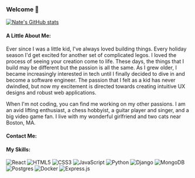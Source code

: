 ### Welcome 👋

[![Nate's GitHub stats](https://github-readme-stats.vercel.app/api?username=natesobeck)](https://github.com/natesobeck/github-readme-stats)

#### A Little About Me:
Ever since I was a little kid, I've always loved building things. Every holiday season I'd get excited for another set of complicated legos. I loved the process of seeing your creation come to life. These days, the things that I build may be different but the passion is all the same. As I grew older, I became increasingly interested in tech until I finally decided to dive in and become a software engineer. The passion that I felt as a kid has never dwindled, but now my excitement is directed towards creating intuitive UX designs and robust web applications.

When I'm not coding, you can find me working on my other passions. I am an avid lifting enthusiast, a chess hobbyist, a guitar player and singer, and a big video game fan. I live with my wonderful girlfriend and two cats near Boston, MA.

#### Contact Me: 

#### My Skills:
![React](https://img.shields.io/badge/react-%2320232a.svg?style=for-the-badge&logo=react&logoColor=%2361DAFB)
![HTML5](https://img.shields.io/badge/html5-%23E34F26.svg?style=for-the-badge&logo=html5&logoColor=white)
![CSS3](https://img.shields.io/badge/css3-%231572B6.svg?style=for-the-badge&logo=css3&logoColor=white)
![JavaScript](https://img.shields.io/badge/javascript-%23323330.svg?style=for-the-badge&logo=javascript&logoColor=%23F7DF1E)
![Python](https://img.shields.io/badge/python-3670A0?style=for-the-badge&logo=python&logoColor=ffdd54)
![Django](https://img.shields.io/badge/django-%23092E20.svg?style=for-the-badge&logo=django&logoColor=white)
![MongoDB](https://img.shields.io/badge/MongoDB-%234ea94b.svg?style=for-the-badge&logo=mongodb&logoColor=white)
![Postgres](https://img.shields.io/badge/postgres-%23316192.svg?style=for-the-badge&logo=postgresql&logoColor=white)
![Docker](https://img.shields.io/badge/docker-%230db7ed.svg?style=for-the-badge&logo=docker&logoColor=white)
![Express.js](https://img.shields.io/badge/express.js-%23404d59.svg?style=for-the-badge&logo=express&logoColor=%2361DAFB)


<!--
**natesobeck/natesobeck** is a ✨ _special_ ✨ repository because its `README.md` (this file) appears on your GitHub profile.

Here are some ideas to get you started:

- 🔭 I’m currently working on ...
- 🌱 I’m currently learning ...
- 👯 I’m looking to collaborate on ...
- 🤔 I’m looking for help with ...
- 💬 Ask me about ...
- 📫 How to reach me: ...
- 😄 Pronouns: ...
- ⚡ Fun fact: ...
-->
